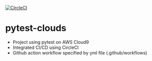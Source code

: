 [![CircleCI](https://dl.circleci.com/status-badge/img/circleci/3t5xovW1TMxDT9P4mfDj9D/d20884fb-b118-417d-bf52-6dfb62fe892d/tree/main.svg?style=svg&circle-token=08849a6bf40915c994a4bf4e0a7ecdf2a492e98f)](https://dl.circleci.com/status-badge/redirect/circleci/3t5xovW1TMxDT9P4mfDj9D/d20884fb-b118-417d-bf52-6dfb62fe892d/tree/main)

# pytest-clouds
- Project using pytest on AWS Cloud9
- Integrated CI/CD using CircleCI
- Github action workflow specified by yml file (.github/workflows)





